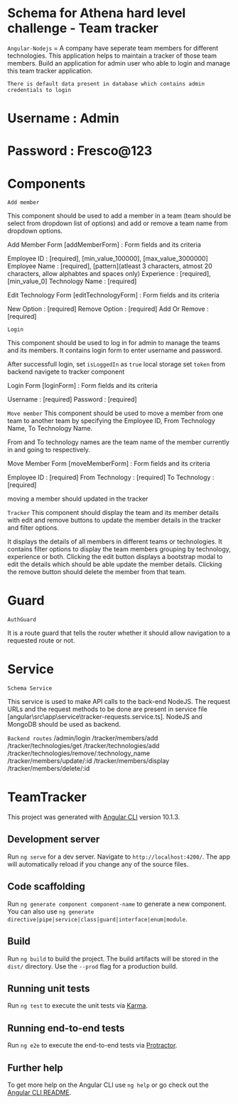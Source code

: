# Schema for Athena hard level challenge - Team tracker

`Angular-Nodejs` = A company have seperate team members for different technologies. This application helps to maintain a tracker of those team members. Build an application for admin user who able to login and manage this team tracker application.

`There is default data present in database which contains admin credentials to login`

# Username : Admin
# Password : Fresco@123

# Components

`Add member`

This component should be used to add a member in a team (team should be select from dropdown list of options) and add or remove a team name from dropdown options.

Add Member Form [addMemberForm] : Form fields and its criteria

Employee ID : [required], [min_value_100000], [max_value_3000000]
Employee Name : [required], [pattern](atleast 3 characters, atmost 20     characters, allow alphabtes and spaces only) 
Experience : [required], [min_value_0]
Technology Name : [required]

Edit Technology Form [editTechnologyForm] : Form fields and its criteria

New Option   : [required]
Remove Option : [required]
Add Or Remove  : [required] 

`Login`

This component should be used to log in for admin to manage the teams and its members. It contains login form to enter username and password.

After successfull login,
  set `isLoggedIn` as `true` local storage
  set `token` from backend
  navigete to tracker component

Login Form [loginForm] : Form fields and its criteria

Username : [required]
Password : [required]

`Move member`
This component should be used to move a member from one team to another team by specifying the Employee ID, From Technology Name, To Technology Name.

From and To technology names are the team name of the member currently in and going to respectively.

Move Member Form [moveMemberForm] : Form fields and its criteria

Employee ID : [required]
From Technology : [required]
To Technology : [required]

moving a member should updated in the tracker

`Tracker`
This component should display the team and its member details with edit and remove buttons to update the member details in the tracker and filter options.

It displays the details of all members in different teams or technologies.
It contains filter options to display the team members grouping by technology, experience or both.
Clicking the edit button displays a bootstrap modal to edit the details which should be able update the member details.
Clicking the remove button should delete the member from that team.

# Guard

`AuthGuard`

It is a route guard that tells the router whether it should allow navigation to a requested route or not.

# Service

`Schema Service`

This service is used to make API calls to the back-end NodeJS.
The request URLs and the request methods to be done are present in service file [angular\src\app\service\tracker-requests.service.ts].
NodeJS and MongoDB should be used as backend.

`Backend routes`
/admin/login
/tracker/members/add
/tracker/technologies/get
/tracker/technologies/add
/tracker/technologies/remove/:technology_name
/tracker/members/update/:id
/tracker/members/display
/tracker/members/delete/:id

# TeamTracker

This project was generated with [Angular CLI](https://github.com/angular/angular-cli) version 10.1.3.

## Development server

Run `ng serve` for a dev server. Navigate to `http://localhost:4200/`. The app will automatically reload if you change any of the source files.

## Code scaffolding

Run `ng generate component component-name` to generate a new component. You can also use `ng generate directive|pipe|service|class|guard|interface|enum|module`.

## Build

Run `ng build` to build the project. The build artifacts will be stored in the `dist/` directory. Use the `--prod` flag for a production build.

## Running unit tests

Run `ng test` to execute the unit tests via [Karma](https://karma-runner.github.io).

## Running end-to-end tests

Run `ng e2e` to execute the end-to-end tests via [Protractor](http://www.protractortest.org/).

## Further help

To get more help on the Angular CLI use `ng help` or go check out the [Angular CLI README](https://github.com/angular/angular-cli/blob/master/README.md).
